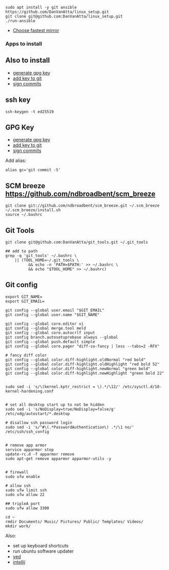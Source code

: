```
sudo apt install -y git ansible
https://github.com/DanVanAtta/linux_setup.git
git clone git@github.com:DanVanAtta/linux_setup.git
./run-ansible
```

- [Choose fastest mirror](https://linuxconfig.org/things-to-do-after-installing-ubuntu-18-04-bionic-beaver-linux)

### Apps to install


## Also to install 

- [generate gpg key](https://help.github.com/articles/generating-a-new-gpg-key/)
- [add key to git](https://help.github.com/articles/telling-git-about-your-gpg-key/)
- [sign commits](https://help.github.com/articles/signing-commits/)


## ssh key
```
ssh-keygen -t ed25519
```

## GPG Key

- [generate gpg key](https://help.github.com/articles/generating-a-new-gpg-key/)
- [add key to git](https://help.github.com/articles/telling-git-about-your-gpg-key/)
- [sign commits](https://help.github.com/articles/signing-commits/)

Add alias:
```
alias gc='git commit -S'

```

## SCM breeze https://github.com/ndbroadbent/scm_breeze
```
git clone git://github.com/ndbroadbent/scm_breeze.git ~/.scm_breeze
~/.scm_breeze/install.sh
source ~/.bashrc
```

## Git Tools


```
git clone git@github.com:DanVanAtta/git_tools.git ~/.git_tools

## add to path
grep -q 'git_tools' ~/.bashrc \
    || (TOOL_HOME=~/.git_tools \
          && echo -n 'PATH=$PATH:' >> ~/.bashrc \
          && echo "$TOOL_HOME" >> ~/.bashrc)
```

## Git config

```
export GIT_NAME=
export GIT_EMAIL=

git config --global user.email "$GIT_EMAIL"
git config --global user.name "$GIT_NAME"

git config --global core.editor vi
git config --global merge.tool meld
git config --global core.autocrlf input
git config branch.autosetuprebase always --global
git config --global push.default simple
git config --global core.pager "diff-so-fancy | less --tabs=2 -RFX"

# fancy diff color
git config --global color.diff-highlight.oldNormal "red bold"
git config --global color.diff-highlight.oldHighlight "red bold 52"
git config --global color.diff-highlight.newNormal "green bold"
git config --global color.diff-highlight.newHighlight "green bold 22"
```
```

sudo sed -i 's/\(kernel.kptr_restrict = \).*/\12/' /etc/sysctl.d/10-kernel-hardening.conf


# set all desktop start up to not be hidden
sudo sed -i 's/NoDisplay=true/NoDisplay=false/g' /etc/xdg/autostart/*.desktop

# disallow ssh password login
sudo sed -i 's/^#\(.*PasswordAuthentication\) .*/\1 no/' /etc/ssh/ssh_config


# remove app armor 
service apparmor stop
update-rc.d -f apparmor remove
sudo apt-get remove apparmor apparmor-utils -y


# firewall
sudo ufw enable

# allow ssh
sudo ufw limit ssh
sudo ufw allow 22

## tripleA port
sudo ufw allow 3300
```
```
cd ~
rmdir Documents/ Music/ Pictures/ Public/ Templates/ Videos/
mkdir work/

```

Also:
- set up keyboard shortcuts
- run ubuntu software updater
- [yed](https://www.yworks.com/products/yed/download)
- [intellij](https://www.jetbrains.com/idea/download/#section=linux)
